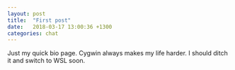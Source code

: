 ```yaml
---
layout: post
title:  "First post"
date:   2018-03-17 13:00:36 +1300
categories: chat
---
```


Just my quick bio page. Cygwin always makes my life harder. I should ditch it
and switch to WSL soon.
